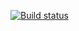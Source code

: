 [![Build status](https://ci.appveyor.com/api/projects/status/l66gf2oocrmt97qg?svg=true)](https://ci.appveyor.com/project/AleksandraRatush/app-card-delivery)